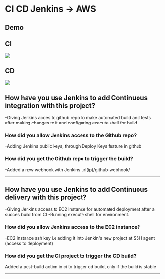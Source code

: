 # CI CD Jenkins -> AWS

## Demo

## CI

![](CI-Jenkins-github.gif)

## CD

![](CD-Jenkins-aws.gif)

## How have you use Jenkins to add Continuous integration with this project?

-Giving Jenkins acces to github repo to make automated build and tests after making changes to it and configuring execute shell for build.

### How did you allow Jenkins access to the Github repo?

-Adding Jenkins public keys, through Deploy Keys feature in github

### How did you get the Github repo to trigger the build?

-Added a new webhook with Jenkins url(ip)/github-webhook/

---

## How have you use Jenkins to add Continuous delivery with this project?

-Giving Jenkins access to EC2 instance for automated deployment after a succes build from CI
-Running execute shell for environment.

### How did you allow Jenkins access to the EC2 instance?

-EC2 instance ssh key i.e adding it into Jenkin's new project at SSH agent (access to deployment)

### How did you get the CI project to trigger the CD build?

Added a post-build action in ci to trigger cd build, only if the build is stable

---
